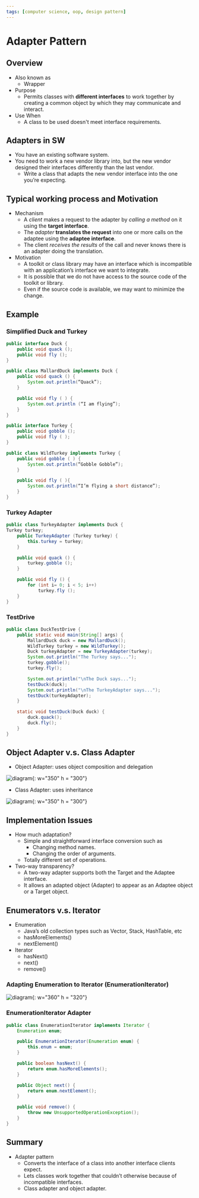 ```yaml
---
tags: [computer science, oop, design pattern]
---
```


# Adapter Pattern
## Overview
* Also known as
    * Wrapper
* Purpose    
    * Permits classes with **different interfaces** to work together by creating a common object by which they may communicate and interact.
* Use When
    * A class to be used doesn't meet interface requirements.

## Adapters in SW
* You have an existing software system.
* You need to work a new vendor library into, but the new vendor designed their interfaces differently than the last vendor.
    * Write a class that adapts the new vendor interface into the one you’re expecting.


## Typical working process and Motivation
* Mechanism
    * A *client* makes a request to the adapter by *calling a method* on it using the **target interface**.
    * The *adapter* **translates the request** into one or more calls on the adaptee using the **adaptee interface**.
    * The client *receives the results* of the call and never knows there is an adapter doing the translation.
* Motivation 
    * A toolkit or class library may have an interface which is incompatible with an application’s interface we want to integrate.
    * It is possible that we do not have access to the source code of the toolkit or library. 
    * Even if the source code is available, we may want to minimize the change.

## Example
### Simplified Duck and Turkey
```java
public interface Duck {
    public void quack ();
    public void fly ();
}

public class MallardDuck implements Duck {
    public void quack () {
        System.out.println(“Quack”);
    }

    public void fly ( ) {
        System.out.println (“I am flying”);
    }
}

public interface Turkey {
    public void gobble ();
    public void fly ( );
}

public class WildTurkey implements Turkey {
    public void gobble ( ) {
        System.out.println(“Gobble Gobble”);
    }

    public void fly ( ){
        System.out.println(“I’m flying a short distance”);
    }
}
```

### Turkey Adapter
```java
public class TurkeyAdapter implements Duck { 
Turkey turkey;
    public TurkeyAdapter (Turkey turkey) {
        this.turkey = turkey;
    }

    public void quack () {
        turkey.gobble ();
    }

    public void fly () {
        for (int i= 0; i < 5; i++)
            turkey.fly ();
    }
}
```

### TestDrive
```java
public class DuckTestDrive {
    public static void main(String[] args) {
        MallardDuck duck = new MallardDuck();
        WildTurkey turkey = new WildTurkey();
        Duck turkeyAdapter = new TurkeyAdapter(turkey);
        System.out.println("The Turkey says...");
        turkey.gobble();
        turkey.fly();

        System.out.println("\nThe Duck says...");
        testDuck(duck);
        System.out.println("\nThe TurkeyAdapter says...");
        testDuck(turkeyAdapter);
    }

    static void testDuck(Duck duck) {
        duck.quack();
        duck.fly();
    }
}
```

## Object Adapter v.s. Class Adapter
* Object Adapter: uses object composition and delegation

![diagram](./img/1.png){: w="350" h = "300"}

* Class Adapter: uses inheritance

![diagram](./img/2.png){: w="350" h = "300"}

## Implementation Issues
* How much adaptation?
    * Simple and straightforward interface conversion such as
        * Changing method names.
        * Changing the order of arguments.
    * Totally different set of operations.
* Two-way transparency?
    * A two-way adapter supports both the Target and the Adaptee interface. 
    * It allows an adapted object (Adapter) to appear as an Adaptee object or a Target object.

## Enumerators v.s. Iterator
* Enumeration
    * Java’s old collection types such as Vector, Stack, HashTable, etc
    * hasMoreElements()
    * nextElement()
* Iterator
    * hasNext()
    * next()
    * remove()


### Adapting Enumeration to Iterator (EnumerationIterator)
![diagram](./img/3.png){: w="360" h = "320"}

### EnumerationIterator Adapter
```java
public class EnumerationIterator implements Iterator {
    Enumeration enum;

    public EnumerationIterator(Enumeration enum) {
        this.enum = enum;
    }

    public boolean hasNext() {
        return enum.hasMoreElements();
    }

    public Object next() {
        return enum.nextElement();
    }

    public void remove() {
        throw new UnsupportedOperationException();
    }
}
```

## Summary
* Adapter pattern
    * Converts the interface of a class into another interface clients expect. 
    * Lets classes work together that couldn’t otherwise because of incompatible interfaces.
    * Class adapter and object adapter.
